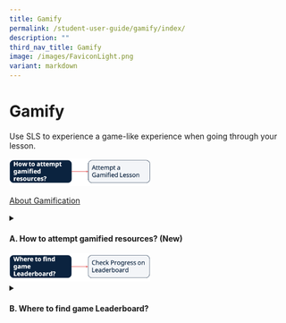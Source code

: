 ```yaml
---
title: Gamify
permalink: /student-user-guide/gamify/index/
description: ""
third_nav_title: Gamify
image: /images/FaviconLight.png
variant: markdown
---
```

<h1>Gamify</h1>
<p>Use SLS to experience a game-like experience when going through your lesson.</p>
<img style="width: 50%;" src="/images/1Student/Flow-Gamify1.png">

<a target="_blank" href="/student-user-guide/gamify/about-gamification/">About Gamification</a>
<details><summary><h4>A. How to attempt gamified resources? (New)</h4></summary>
<ul>
<li><a target="_blank" href="/student-user-guide/gamify/navigate-a-gamified-lesson/">(A1) Navigate a Gamified Assignment (New)</a></li>
	<li><a target="_blank" href="/student-user-guide/gamify/attempt-a-gamified-lesson/">(A2) Attempt a Gamified Assignment</a></li>
    </ul>
  </details>	
<img style="width: 50%;" src="/images/1Student/Flow-Gamify2.png">
<details><summary><h4>B. Where to find game Leaderboard?</h4></summary>
<ul>
<li><a target="_blank" href="/student-user-guide/gamify/check-progress-on-leaderboard/">(B1) Check Progress on Leaderboard</a></li>
    </ul>
  </details>